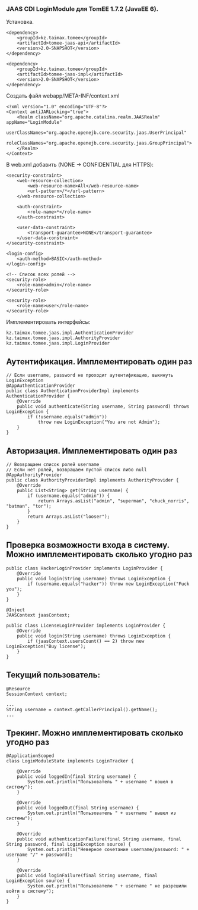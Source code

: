 ### JAAS CDI LoginModule для TomEE 1.7.2 (JavaEE 6).

Установка.

    <dependency>
        <groupId>kz.taimax.tomee</groupId>
        <artifactId>tomee-jaas-api</artifactId>
        <version>2.0-SNAPSHOT</version>
    </dependency>
    
    <dependency>
        <groupId>kz.taimax.tomee</groupId>
        <artifactId>tomee-jaas-impl</artifactId>
        <version>2.0-SNAPSHOT</version>
    </dependency>

Создать файл webapp/META-INF/context.xml

    <?xml version="1.0" encoding="UTF-8"?>
    <Context antiJARLocking="true">
        <Realm className="org.apache.catalina.realm.JAASRealm" appName="LoginModule"
               userClassNames="org.apache.openejb.core.security.jaas.UserPrincipal"
               roleClassNames="org.apache.openejb.core.security.jaas.GroupPrincipal">
        </Realm>
    </Context>
    
В web.xml добавить (NONE -> CONFIDENTIAL для HTTPS):
    
    <security-constraint>
        <web-resource-collection>
            <web-resource-name>All</web-resource-name>
            <url-pattern>/*</url-pattern>
        </web-resource-collection>

        <auth-constraint>
            <role-name>*</role-name>
        </auth-constraint>

        <user-data-constraint>
            <transport-guarantee>NONE</transport-guarantee>
        </user-data-constraint>
    </security-constraint>

    <login-config>
        <auth-method>BASIC</auth-method>
    </login-config>

    <!-- Список всех ролей -->
    <security-role>
        <role-name>admin</role-name>
    </security-role>

    <security-role>
        <role-name>user</role-name>
    </security-role>
    
Имплементировать интерфейсы:
    
    kz.taimax.tomee.jaas.impl.AuthenticationProvider
    kz.taimax.tomee.jaas.impl.AuthorityProvider
    kz.taimax.tomee.jaas.impl.LoginProvider
    
## Аутентификация. Имплементировать один раз

    // Если username, password не проходит аутентификацию, выкинуть LoginException
    @AppAuthenticationProvider
    public class AuthenticationProviderImpl implements AuthenticationProvider {
        @Override
        public void authenticate(String username, String password) throws LoginException {
            if (!username.equals("admin"))
                throw new LoginException("You are not Admin");
        }
    }

## Авторизация. Имплементировать один раз

    // Возвращаем список ролей username
    // Если нет ролей, возвращаем пустой список либо null
    @AppAuthorityProvider
    public class AuthorityProviderImpl implements AuthorityProvider {
        @Override
        public List<String> get(String username) {
            if (username.equals("admin")) {
                return Arrays.asList("admin", "superman", "chuck_norris", "batman", "tor");
            }
            return Arrays.asList("looser");
        }
    }

## Проверка возможности входа в систему. Можно имплементировать сколько угодно раз

    public class HackerLoginProvider implements LoginProvider {    
        @Override
        public void login(String username) throws LoginException {
            if (username.equals("hacker")) throw new LoginException("Fuck you");
        }
    }
    
    @Inject
    JAASContext jaasContext;
    
    public class LicenseLoginProvider implements LoginProvider {
        @Override
        public void login(String username) throws LoginException {
            if (jaasContext.usersCount() == 2) throw new LoginException("Buy license");
        }
    }

## Текущий пользователь:
    
    @Resource
    SessionContext context;
    
    ...
    String username = context.getCallerPrincipal().getName();
    ...

## Трекинг. Можно имплементировать сколько угодно раз

    @ApplicationScoped
    class LoginModuleState implements LoginTracker {

        @Override
        public void loggedIn(final String username) {
            System.out.println("Пользователь " + username " вошел в систему");
        }

        @Override
        public void loggedOut(final String username) {
            System.out.println("Пользователь " + username " вышел из системы");
        }

        @Override
        public void authenticationFailure(final String username, final String password, final LoginException source) {
            System.out.println("Неверное сочетание username/password: " + username "/" + password);
        }

        @Override
        public void loginFailure(final String username, final LoginException source) {
            System.out.println("Пользователю " + username " не разрешили войти в систему");
        }
    }
